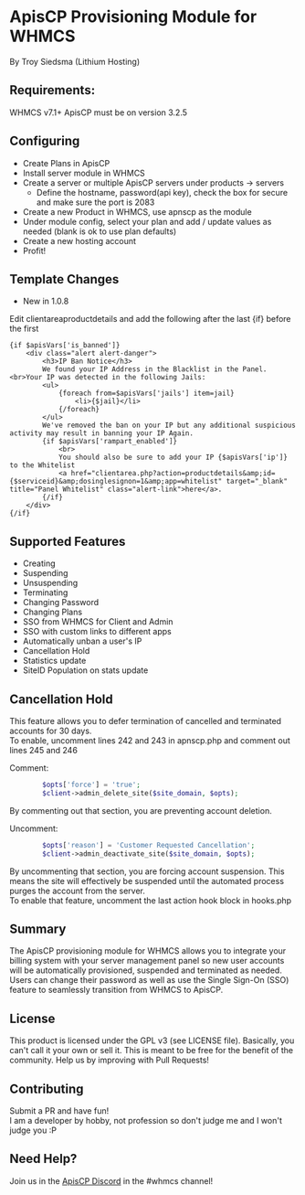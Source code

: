 # ApisCP Provisioning Module for WHMCS
By Troy Siedsma (Lithium Hosting)

## Requirements:
WHMCS v7.1+
ApisCP must be on version 3.2.5

## Configuring
- Create Plans in ApisCP
- Install server module in WHMCS
- Create a server or multiple ApisCP servers under products -> servers
  - Define the hostname, password(api key), check the box for secure and make sure the port is 2083 
- Create a new Product in WHMCS, use apnscp as the module
- Under module config, select your plan and add / update values as needed (blank is ok to use plan defaults)
- Create a new hosting account
- Profit!

## Template Changes
- New in 1.0.8 

Edit clientareaproductdetails and add the following after the last {if} before the first <div>
```smarty
{if $apisVars['is_banned']}
    <div class="alert alert-danger">
        <h3>IP Ban Notice</h3>
        We found your IP Address in the Blacklist in the Panel. <br>Your IP was detected in the following Jails:
        <ul>
            {foreach from=$apisVars['jails'] item=jail}
                <li>{$jail}</li>
            {/foreach}
        </ul>
        We've removed the ban on your IP but any additional suspicious activity may result in banning your IP Again.
        {if $apisVars['rampart_enabled']}
            <br>
            You should also be sure to add your IP {$apisVars['ip']} to the Whitelist
            <a href="clientarea.php?action=productdetails&amp;id={$serviceid}&amp;dosinglesignon=1&amp;app=whitelist" target="_blank" title="Panel Whitelist" class="alert-link">here</a>.
        {/if}
    </div>
{/if}
```


## Supported Features
- Creating
- Suspending
- Unsuspending
- Terminating
- Changing Password
- Changing Plans
- SSO from WHMCS for Client and Admin
- SSO with custom links to different apps
- Automatically unban a user's IP
- Cancellation Hold
- Statistics update
- SiteID Population on stats update

## Cancellation Hold
This feature allows you to defer termination of cancelled and terminated accounts for 30 days.  
To enable, uncomment lines 242 and 243 in apnscp.php and comment out lines 245 and 246  
  
Comment:
```php
        $opts['force'] = 'true';
        $client->admin_delete_site($site_domain, $opts);
```
By commenting out that section, you are preventing account deletion.

Uncomment:
```php
        $opts['reason'] = 'Customer Requested Cancellation';
        $client->admin_deactivate_site($site_domain, $opts);
```
By uncommenting that section, you are forcing account suspension.  This means the site will effectively be suspended until the automated process purges the account from the server.  
To enable that feature, uncomment the last action hook block in hooks.php

## Summary
The ApisCP provisioning module for WHMCS allows you to integrate your billing system with your server management panel so new user accounts will be automatically provisioned, suspended and terminated as needed.  Users can change their password as well as use the Single Sign-On (SSO) feature to seamlessly transition from WHMCS to ApisCP.

## License
This product is licensed under the GPL v3 (see LICENSE file).  Basically, you can't call it your own or sell it.
This is meant to be free for the benefit of the community.  Help us by improving with Pull Requests!

## Contributing
Submit a PR and have fun!  
I am a developer by hobby, not profession so don't judge me and I won't judge you :P

## Need Help?
Join us in the [ApisCP Discord](https://discord.gg/5bQr3Dm) in the #whmcs channel!